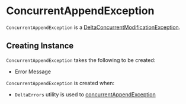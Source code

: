 # ConcurrentAppendException

`ConcurrentAppendException` is a [DeltaConcurrentModificationException](DeltaConcurrentModificationException.md).

## Creating Instance

`ConcurrentAppendException` takes the following to be created:

* <span id="message"> Error Message

`ConcurrentAppendException` is created when:

* `DeltaErrors` utility is used to [concurrentAppendException](../DeltaErrors.md#concurrentAppendException)
